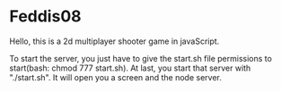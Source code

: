 # Feddis08
Hello, this is a 2d multiplayer shooter game in javaScript.

To start the server, you just have to give the start.sh file permissions to start(bash: chmod 777 start.sh).
At last, you start that server with "./start.sh". It will open you a screen and the node server.
